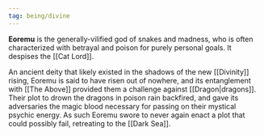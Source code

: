 ```yaml
---
tag: being/divine
---
```

**Eoremu** is the generally-vilified god of snakes and madness, who is often characterized with betrayal and poison for purely personal goals. It despises the [[Cat Lord]].

An ancient deity that likely existed in the shadows of the new [[Divinity]] rising, Eoremu is said to have risen out of nowhere, and its entanglement with [[The Above]] provided them a challenge against [[Dragon|dragons]]. Their plot to drown the dragons in poison rain backfired, and gave its adversaries the magic blood necessary for passing on their mystical psychic energy. As such Eoremu swore to never again enact a plot that could possibly fail, retreating to the [[Dark Sea]].